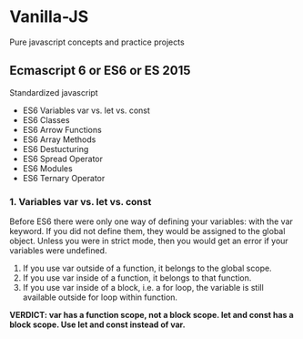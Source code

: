 # Vanilla-JS
Pure javascript concepts and practice projects

## Ecmascript 6 or ES6 or ES 2015
Standardized javascript

- ES6 Variables var vs. let vs. const
- ES6 Classes
- ES6 Arrow Functions
- ES6 Array Methods
- ES6 Destucturing
- ES6 Spread Operator
- ES6 Modules
- ES6 Ternary Operator

### 1. Variables var vs. let vs. const

Before ES6 there were only one way of defining your variables: with the var keyword. If you did not define them, 
they would be assigned to the global object. Unless you were in strict mode, then you would get an error if your 
variables were undefined.

1. If you use var outside of a function, it belongs to the global scope.
2. If you use var inside of a function, it belongs to that function.
3. If you use var inside of a block, i.e. a for loop, the variable is still available outside for loop within function.

**VERDICT: var has a function scope, not a block scope.
let and const has a block scope. Use let and const instead of var.**

